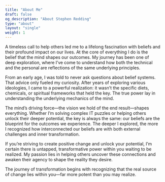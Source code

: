```yaml
---
title: "About Me"
draft: false
og_description: "About Stephen Redding"
type: "about"
layout: "single"
weight: 1
---
```

A timeless call to help others led me to a lifelong fascination with beliefs and their profound impact on our lives. At the core of everything I do is the belief that the mind shapes our outcomes. My journey has been one of deep exploration, where I’ve come to understand how both the technical and the personal are reflections of the same underlying principles.

From an early age, I was told to never ask questions about belief systems. That advice only fueled my curiosity. After years of exploring various ideologies, I came to a powerful realization: it wasn’t the specific diets, chemicals, or spiritual frameworks that held the key. The true power lay in understanding the underlying mechanics of the mind.

The mind’s driving force—the vision we hold of the end result—shapes everything. Whether I’m solving complex IT puzzles or helping others unlock their deeper potential, the key is always the same: our beliefs are the blueprint for the outcomes we experience. The deeper I explored, the more I recognized how interconnected our beliefs are with both external challenges and inner transformation.

If you’re striving to create positive change and unlock your potential, I’m certain there is untapped, transformative power within you waiting to be realized. My passion lies in helping others uncover these connections and awaken their agency to shape the reality they desire.

The journey of transformation begins with recognizing that the real source of change lies within you—far more potent than you may realize.
